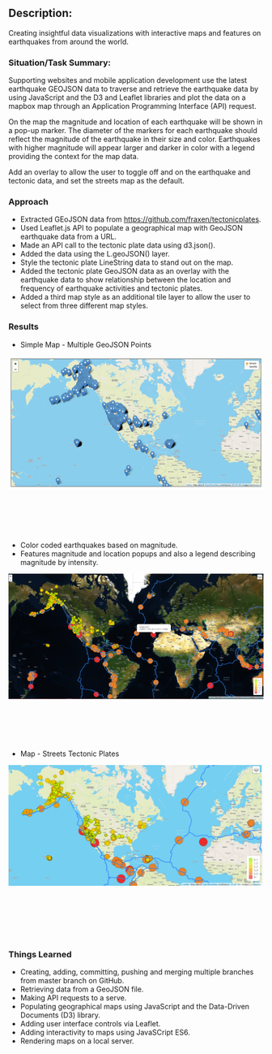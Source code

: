 ## Description:
Creating insightful data visualizations with interactive maps and features on earthquakes from around the world.

### Situation/Task Summary:
Supporting websites and mobile application development use the latest earthquake GEOJSON 
data to traverse and retrieve the earthquake data by using JavaScript and the D3 and Leaflet
libraries and plot the data on a mapbox map through an Application Programming Interface (API) request.

On the map the magnitude and location of each earthquake will be shown in a pop-up marker. The diameter of the markers for each earthquake should reflect the magnitude of the earthquake in their size and color. Earthquakes with higher magnitude will appear larger and darker in color with a legend providing the context for the map data. 

Add an overlay to allow the user to toggle off and on the earthquake and tectonic data, and set the streets map as the default.

### Approach
*	Extracted GEoJSON data from https://github.com/fraxen/tectonicplates.
*	 Used Leaflet.js API to populate a geographical map with GeoJSON earthquake data from a URL.
*	 Made an API call to the tectonic plate data using d3.json().
*	Added the data using the L.geoJSON() layer.
*	Style the tectonic plate LineString data to stand out on the map.
*	Added the tectonic plate GeoJSON data as an overlay with the earthquake data to show relationship between the location and frequency of earthquake activities and tectonic plates.
*	Added a third map style as an additional tile layer to allow the user to select from three different map styles.


### Results

* Simple Map - Multiple GeoJSON Points

<img align=" center" width="600" src="/pics/Simple_Multiple_Points.png"><br/><br/><br/><br/><br/><br/>




* Color coded earthquakes based on magnitude.
* Features magnitude and location popups and also a legend describing magnitude by intensity.


<img align="center" width="600" src="/pics/Earthquake_satellite2_past7days.png"><br/><br/><br/><br/><br/><br/>


* Map - Streets Tectonic Plates

<img align="center" width="600" src="/pics/streets_tectonic_plates.png"><br/><br/><br/><br/><br/><br/><br/>





### Things Learned
*	Creating, adding, committing, pushing and merging multiple branches from master branch on GitHub.
*	Retrieving data from a GeoJSON file.
*	Making API requests to a serve.
*	Populating geographical maps using JavaScript and the Data-Driven Documents (D3) library.
*	Adding user interface controls via Leaflet.
*	 Adding interactivity to maps using JavaSCript ES6.
*	 Rendering maps on a local server.

